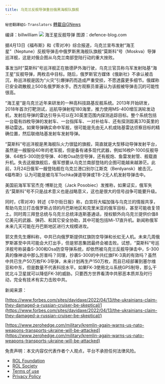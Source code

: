 ```yaml
---
title: 乌克兰反舰导弹重创俄黑海舰队旗舰
---
```

`秘密翻譯組G-Translators` [轉載自GNews](https://gnews.org/zh-hans/2343980/)

编译：billwilliam
![](https://assets.gnews.org/wp-content/uploads/2022/04/2-115.jpg)
海王星反舰导弹 图源：defence-blog.com

据4月13日《福布斯》和《零对冲》综合报道，乌克兰宣布发射“海王星”（Neptune）反舰导弹击中俄罗斯黑海舰队旗舰“莫斯科”号（Moskva）导弹巡洋舰，这是对俄企图从乌克兰南部登陆行动的重大挫败。

事发当时“莫斯科”号巡洋舰正在敖德萨外海行驶，乌克兰官员称乌军发射陆基“海王星”反舰导弹，两枚击中目标。随后，俄罗斯官方媒体《俄新社》不承认被击沉，称巡洋舰是因为“火灾”引爆弹药而造成严重受损，不愿透露更多细节。俄媒称已安全疏散舰上500名俄罗斯水手。西方观察员普遍认为该舰被导弹击沉的可能性很高。

“海王星”是乌克兰近年来研发的一种高科技路基反舰系统。2013年开始研发，2018年首次打靶测试，巡航导弹射程180海里，推力使用MS-400增压涡轮发动机，发射后导弹的雷达引导头可以在30英里范围内探测追踪目标。整个系统包括一台载有四枚导弹的发射车、一台指挥车、一对补给车、还有探测距离370英里的移动雷达。如果导弹确实命中军舰，很可能是先由无人机或陆基雷达侦察目标的精确位置，然后联络陆基发射车发射导弹。

“莫斯科”号巡洋舰是黑海舰队火力很猛的旗舰，简直就是大型移动导弹发射平台，虽然是一艘服役40年的老军舰，但是备有诸多现代武器，例如16枚P-1000反舰导弹、64枚S-300防空导弹、40枚Osa防空导弹，还有舰炮、鱼雷发射管、舰载直升机。失去这艘旗舰后，俄军想要从乌克兰南部登陆的企图可能越来越渺茫。此前，3月24日俄军一艘登陆舰在乌克兰港口别尔江斯克（Berdyansk）被击沉，《福布斯》认为可能是被乌军Tochka弹道导弹或TB-2无人机发射导弹击中。

美国前海军军官杰克·博斯比克（Jack Posobiec）发推称，如果证实，俄军失去“莫斯科”号不只是战术意义也是战略意义，这也是很大的信号战争可能要升级。

同时，《零对冲》转述《华尔街日报》称，白宫将大幅加强与乌克兰的情报共享，帮助乌克兰打击俄罗斯占领的丹巴斯地区和克里米亚的俄军目标，甚至可能收复领土。同时周三拜登总统与乌克兰总统泽连斯基通话，授权额外向乌克兰提供价值8亿美元的武器、弹药、和其它安全协助，其中可能包括Mi-17直升机。新闻称俄军未来几天可能在丹巴斯地区进行大规模进攻。

郭文贵先生爆料称，中共已向俄罗斯提供红旗防空导弹和长虹无人机。未来几周俄罗斯甚至中共可能会大打出手，但是邪恶集团最终会被击败。试想，“莫斯科”号巡洋舰号称装备S-300和Osa防空导弹系统，却依然被乌克兰反舰导弹击中，S-300真的像神话中那么厉害吗？同理，抄袭S-300的中共红旗FK-3真的有效吗？虽然中共已生产50万枚FK-3导弹，未来计划再生产150万枚，而且已经部署到塞尔维亚和中东，但是数量不代表科技水平。如果FK-3使用北斗系统GPS制导，那么干扰北斗卫星就可以降低FK-3的威胁。只要西方世界看清中共邪恶本质并及时行动，完全有技术有实力击败中共。

新闻来源：

[https://www.forbes.com/sites/davidaxe/2022/04/13/the-ukrainians-claim-they-damaged-a-russian-cruiser-be-skeptical/](https://www.forbes.com/sites/davidaxe/2022/04/13/the-ukrainians-claim-they-damaged-a-russian-cruiser-be-skeptical/)

[https://www.zerohedge.com/military/kremlin-again-warns-us-nato-weapons-transports-ukraine-will-be-attacked](https://www.zerohedge.com/military/kremlin-again-warns-us-nato-weapons-transports-ukraine-will-be-attacked)

 

免责声明：本文内容仅代表作者个人观点，平台不承担任何法律风险。

- [ROL Foundation](https://rolfoundation.org/)
- [ROL Society](https://rolsociety.org/)
- [Terms of use](https://gnews.org/terms-of-use-3/)
- [Privacy Policy](https://gnews.org/privacy-policy/)
